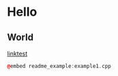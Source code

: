 # Hello
## World

[linktest](https://www.bing.com.cn)

```c++
@embed readme_example:example1.cpp
```

